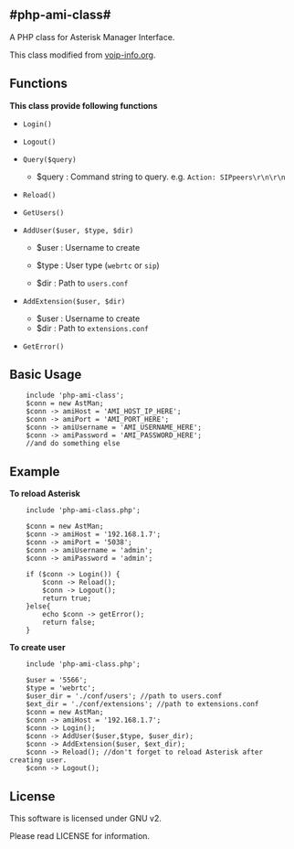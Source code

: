 
#php-ami-class#
----------
A PHP class for Asterisk Manager Interface.

This class modified from [voip-info.org][1].

Functions
----------
**This class provide following functions**

 - `Login()`

 - `Logout()`
 
 - `Query($query)`

    - $query : Command string to query. e.g. `Action: SIPpeers\r\n\r\n`


 - `Reload()`
 
 - `GetUsers()`
 
 - `AddUser($user, $type, $dir)`
 
    - $user : Username to create

    - $type : User type (`webrtc` or `sip`)

    - $dir : Path to `users.conf`


 - `AddExtension($user, $dir)`
    
    - $user : Username to create
    - $dir : Path to `extensions.conf`


 - `GetError()`

Basic Usage
----------

        include 'php-ami-class';
        $conn = new AstMan;
        $conn -> amiHost = 'AMI_HOST_IP_HERE';
        $conn -> amiPort = 'AMI_PORT_HERE';
        $conn -> amiUsername = 'AMI_USERNAME_HERE'; 
        $conn -> amiPassword = 'AMI_PASSWORD_HERE';
        //and do something else


Example
----------
**To reload Asterisk**

        include 'php-ami-class.php';
        
        $conn = new AstMan;
        $conn -> amiHost = '192.168.1.7';
        $conn -> amiPort = '5038';
        $conn -> amiUsername = 'admin';
        $conn -> amiPassword = 'admin';
        
        if ($conn -> Login()) {
            $conn -> Reload();
            $conn -> Logout();
            return true;
        }else{
            echo $conn -> getError();
            return false;
        }

**To create user**

        include 'php-ami-class.php';
        
        $user = '5566';
        $type = 'webrtc';
        $user_dir = './conf/users'; //path to users.conf
        $ext_dir = './conf/extensions'; //path to extensions.conf
        $conn = new AstMan;
        $conn -> amiHost = '192.168.1.7';
        $conn -> Login();
        $conn -> AddUser($user,$type, $user_dir);
        $conn -> AddExtension($user, $ext_dir);
        $conn -> Reload(); //don't forget to reload Asterisk after creating user.
        $conn -> Logout();

License
----------

This software is licensed under GNU v2.

Please read LICENSE for information.


  [1]: http://www.voip-info.org/wiki/view/Asterisk+manager+Example:+PHP "voip-info.org"
